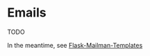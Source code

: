 # Emails

TODO

In the meantime, see [Flask-Mailman-Templates](https://github.com/hyperflask/flask-mailman-templates)